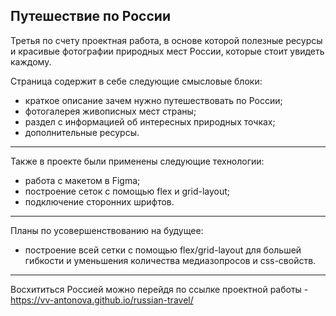 **Путешествие по России**
-------

Третья по счету проектная работа, в основе которой полезные ресурсы и красивые фотографии природных мест России, которые стоит увидеть каждому. 

Страница содержит в себе следующие смысловые блоки:
- краткое описание зачем нужно путешествовать по России;
- фотогалерея живописных мест страны;
- раздел с информацией об интересных природных точках;
- дополнительные ресурсы.
--------
Также в проекте были применены следующие технологии: 
- работа с макетом в Figma;
- построение сеток с помощью flex и grid-layout;
- подключение сторонних шрифтов.
--------
Планы по усовершенствованию на будущее:
- построение всей сетки с помощью flex/grid-layout для большей гибкости и уменьшения количества медиазопросов и css-свойств.  
--------
Восхититься Россией можно перейдя по ссылке проектной работы - https://vv-antonova.github.io/russian-travel/
